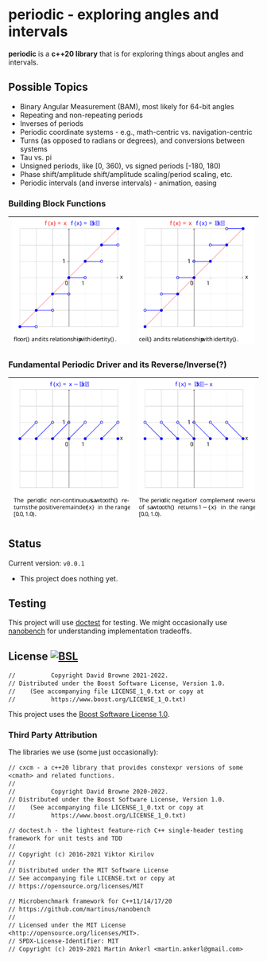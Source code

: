 # periodic - exploring angles and intervals

**periodic** is a **c++20 library** that is for exploring things about angles and intervals.

## Possible Topics
* Binary Angular Measurement (BAM), most likely for 64-bit angles
* Repeating and non-repeating periods
* Inverses of periods
* Periodic coordinate systems - e.g., math-centric vs. navigation-centric
* Turns (as opposed to radians or degrees), and conversions between systems
* Tau vs. pi
* Unsigned periods, like [0, 360), vs signed periods [-180, 180)
* Phase shift/amplitude shift/amplitude scaling/period scaling, etc.
* Periodic intervals (and inverse intervals) - animation, easing

### Building Block Functions
![identity and floor](./svg/identity_and_floor.svg) | ![identity and ceil](./svg/identity_and_ceil.svg)
---|---|

### Fundamental Periodic Driver and its Reverse/Inverse(?)
![sawtooth](./svg/identity_minus_floor.svg) | ![reverse of sawtooth](./svg/ceil_minus_identity.svg)
---|---|



## Status

Current version: `v0.0.1`

* This project does nothing yet.

## Testing

This project will use [doctest](https://github.com/onqtam/doctest) for testing. We might occasionally use [nanobench](https://github.com/martinus/nanobench) for understanding implementation tradeoffs.

## License [![BSL](https://img.shields.io/badge/license-BSL-blue)](https://choosealicense.com/licenses/bsl-1.0/)

```
//          Copyright David Browne 2021-2022.
// Distributed under the Boost Software License, Version 1.0.
//    (See accompanying file LICENSE_1_0.txt or copy at
//          https://www.boost.org/LICENSE_1_0.txt)
```

This project uses the [Boost Software License 1.0](https://choosealicense.com/licenses/bsl-1.0/).

### Third Party Attribution 

The libraries we use (some just occasionally):

```
// cxcm - a c++20 library that provides constexpr versions of some <cmath> and related functions.
//
//          Copyright David Browne 2020-2022.
// Distributed under the Boost Software License, Version 1.0.
//    (See accompanying file LICENSE_1_0.txt or copy at
//          https://www.boost.org/LICENSE_1_0.txt)
```

```
// doctest.h - the lightest feature-rich C++ single-header testing framework for unit tests and TDD
//
// Copyright (c) 2016-2021 Viktor Kirilov
//
// Distributed under the MIT Software License
// See accompanying file LICENSE.txt or copy at
// https://opensource.org/licenses/MIT
```

```
// Microbenchmark framework for C++11/14/17/20
// https://github.com/martinus/nanobench
//
// Licensed under the MIT License <http://opensource.org/licenses/MIT>.
// SPDX-License-Identifier: MIT
// Copyright (c) 2019-2021 Martin Ankerl <martin.ankerl@gmail.com>
```
